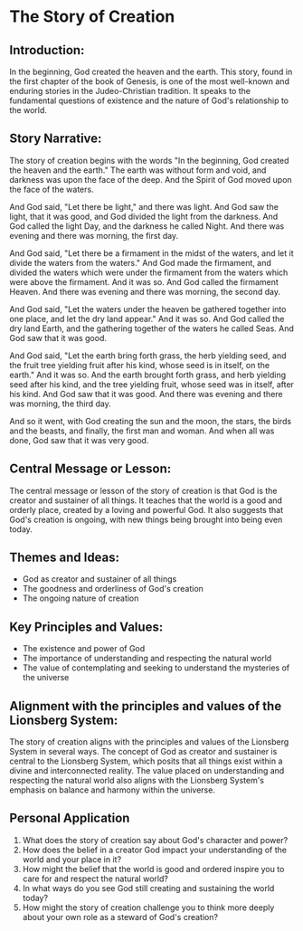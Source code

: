 # The Story of Creation

## Introduction:

In the beginning, God created the heaven and the earth. This story, found in the first chapter of the book of Genesis, is one of the most well-known and enduring stories in the Judeo-Christian tradition. It speaks to the fundamental questions of existence and the nature of God's relationship to the world.

## Story Narrative:

The story of creation begins with the words "In the beginning, God created the heaven and the earth." The earth was without form and void, and darkness was upon the face of the deep. And the Spirit of God moved upon the face of the waters.

And God said, "Let there be light," and there was light. And God saw the light, that it was good, and God divided the light from the darkness. And God called the light Day, and the darkness he called Night. And there was evening and there was morning, the first day.

And God said, "Let there be a firmament in the midst of the waters, and let it divide the waters from the waters." And God made the firmament, and divided the waters which were under the firmament from the waters which were above the firmament. And it was so. And God called the firmament Heaven. And there was evening and there was morning, the second day.

And God said, "Let the waters under the heaven be gathered together into one place, and let the dry land appear." And it was so. And God called the dry land Earth, and the gathering together of the waters he called Seas. And God saw that it was good.

And God said, "Let the earth bring forth grass, the herb yielding seed, and the fruit tree yielding fruit after his kind, whose seed is in itself, on the earth." And it was so. And the earth brought forth grass, and herb yielding seed after his kind, and the tree yielding fruit, whose seed was in itself, after his kind. And God saw that it was good. And there was evening and there was morning, the third day.

And so it went, with God creating the sun and the moon, the stars, the birds and the beasts, and finally, the first man and woman. And when all was done, God saw that it was very good.

## Central Message or Lesson:

The central message or lesson of the story of creation is that God is the creator and sustainer of all things. It teaches that the world is a good and orderly place, created by a loving and powerful God. It also suggests that God's creation is ongoing, with new things being brought into being even today. 

## Themes and Ideas:

-   God as creator and sustainer of all things
-   The goodness and orderliness of God's creation
-   The ongoing nature of creation

## Key Principles and Values:

-   The existence and power of God
-   The importance of understanding and respecting the natural world
-   The value of contemplating and seeking to understand the mysteries of the universe

## Alignment with the principles and values of the Lionsberg System:

The story of creation aligns with the principles and values of the Lionsberg System in several ways. The concept of God as creator and sustainer is central to the Lionsberg System, which posits that all things exist within a divine and interconnected reality. The value placed on understanding and respecting the natural world also aligns with the Lionsberg System's emphasis on balance and harmony within the universe. 

## Personal Application 

1.  What does the story of creation say about God's character and power?
2.  How does the belief in a creator God impact your understanding of the world and your place in it?
3.  How might the belief that the world is good and ordered inspire you to care for and respect the natural world?
4.  In what ways do you see God still creating and sustaining the world today?
5.  How might the story of creation challenge you to think more deeply about your own role as a steward of God's creation?